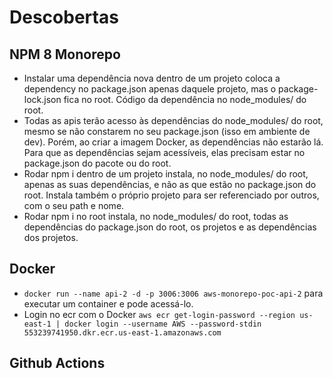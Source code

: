 # Descobertas

## NPM 8 Monorepo
- Instalar uma dependência nova dentro de um projeto coloca a dependency no package.json apenas daquele projeto, mas o package-lock.json fica no root. Código da dependência no node_modules/ do root.
- Todas as apis terão acesso às dependências do node_modules/ do root, mesmo se não constarem no seu package.json (isso em ambiente de dev). Porém, ao criar a imagem Docker, as dependências não estarão lá. Para que as dependências sejam acessíveis, elas precisam estar no package.json do pacote ou do root.
- Rodar npm i dentro de um projeto instala, no node_modules/ do root, apenas as suas dependências, e não as que estão no package.json do root. Instala também o próprio projeto para ser referenciado por outros, com o seu path e nome.
- Rodar npm i no root instala, no node_modules/ do root, todas as dependências do package.json do root, os projetos e as dependências dos projetos.

## Docker
- `docker run --name api-2 -d -p 3006:3006 aws-monorepo-poc-api-2` para executar um container e pode acessá-lo.
- Login no ecr com o Docker `aws ecr get-login-password --region us-east-1 | docker login --username AWS --password-stdin 553239741950.dkr.ecr.us-east-1.amazonaws.com`

## Github Actions